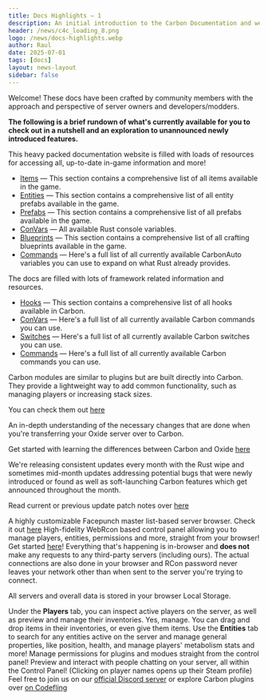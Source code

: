 ```yaml
---
title: Docs Highlights — 1
description: An initial introduction to the Carbon Documentation and website in general. It comes packed with lots of automatically updated content and reliable APIs for developers to use or owners to study! 
header: /news/c4c_loading_8.png
logo: /news/docs-highlights.webp
author: Raul
date: 2025-07-01
tags: [docs]
layout: news-layout
sidebar: false
---
```


<NewsSectionTitle text="Introduction" author="raulssorban"/>
<NewsSection>
Welcome! These docs have been crafted by community members with the approach and perspective of server owners and developers/modders. 

**The following is a brief rundown of what's currently available for you to check out in a nutshell and an exploration to unannounced newly introduced features.**
</NewsSection>

<NewsSectionTitle text="Rust — References & Resources"/>
<NewsImage src="/news/items-showcase.png"/>

<NewsSection>
This heavy packed documentation website is filled with loads of resources for accessing all, up-to-date in-game information and more!

- <a href="../../references/items" target="_blank">Items</a> — This section contains a comprehensive list of all items available in the game.
- <a href="../../references/entities" target="_blank">Entities</a> — This section contains a comprehensive list of all entity prefabs available in the game.
- <a href="../../references/prefabs" target="_blank">Prefabs</a> — This section contains a comprehensive list of all prefabs available in the game.
- <a href="../../references/rust-convars" target="_blank">ConVars</a> — All available Rust console variables.
- <a href="../../references/blueprints" target="_blank">Blueprints</a> — This section contains a comprehensive list of all crafting blueprints available in the game.
- <a href="../../references/rust-commands" target="_blank">Commands</a> — Here's a full list of all currently available CarbonAuto variables you can use to expand on what Rust already provides.

</NewsSection>
<NewsSectionTitle text="Carbon — References & Resources"/>
<NewsImage src="/news/hooks-showcase.png"/>

<NewsSection>
The docs are filled with lots of framework related information and resources.

- <a href="../../references/hooks" target="_blank">Hooks</a> — This section contains a comprehensive list of all hooks available in Carbon.
- <a href="../../references/convars" target="_blank">ConVars</a> — Here's a full list of all currently available Carbon commands you can use.
- <a href="../../references/switches" target="_blank">Switches</a> — Here's a full list of all currently available Carbon switches you can use.
- <a href="../../references/commands" target="_blank">Commands</a> — Here's a full list of all currently available Carbon commands you can use.
</NewsSection>

<NewsSectionTitle text="Modules"/>
<NewsImage src="/misc/admin_f.webp"/>
<NewsSection>
Carbon modules are similar to plugins but are built directly into Carbon. They provide a lightweight way to add common functionality, such as managing players or increasing stack sizes.

You can check them out <a href="../../owners/modules/what-are-modules" target="_blank">here</a>
</NewsSection>

<NewsSectionTitle text="Oxide Porting"/>
<NewsSection>
<NewsImage src="/misc/oxide-to-carbon.webp"/>

An in-depth understanding of the necessary changes that are done when you're transferring your Oxide server over to Carbon.

Get started with learning the differences between Carbon and Oxide <a href="../../owners/oxide-porting" target="_blank">here</a>
</NewsSection>

<NewsSectionTitle text="Release Notes"/>
<NewsSection>
We're releasing consistent updates every month with the Rust wipe and sometimes mid-month updates addressing potential bugs that were newly introduced or found as well as soft-launching Carbon features which get announced throughout the month.

Read current or previous update patch notes over <a href="../../references/release-notes" target="_blank">here</a>
</NewsSection>

<NewsSectionTitle text="Server Browser" author="evs-ptr"/>
<NewsImage src="/news/serverbrowser-showcase.png"/>
<NewsSection>
A highly customizable Facepunch master list-based server browser. Check it out <a href="../../tools/server-browser" target="_blank">here</a>
</NewsSection>

<NewsSectionTitle text="Control Panel"/>
<NewsSection>
High-fidelity WebRcon based control panel allowing you to manage players, entities, permissions and more, straight from your browser! Get started <a href="../../tools/control-panel" target="_blank">here</a>!
</NewsSection>

<NewsImage src="/news/controlp-1-showcase.png"/>
<NewsSection>
Everything that's happening is in-browser and <strong>does not</strong> make any requests to any third-party servers (including ours).

<NewsSectionSubtitle text="Connections"/>
The actual connections are also done in your browser and RCon password never leaves your network other than when sent to the server you're trying to connect.

All servers and overall data is stored in your browser Local Storage.
</NewsSection>

<NewsSectionSubtitle text="Player and Inventory Management"/>
<NewsImage src="/news/controlp-2-showcase.png"/>
<NewsSection>
Under the <strong>Players</strong> tab, you can inspect active players on the server, as well as preview and manage their inventories. Yes, manage. You can drag and drop items in their inventories, or even give them items.
</NewsSection>

<NewsSectionSubtitle text="Entity Search & Inspection"/>
<NewsImageGrid>
    <NewsImage src="/news/controlp-3-showcase.png"/>
    <NewsImage src="/news/controlp-4-showcase.png"/>
</NewsImageGrid>

<NewsSection>
Use the <strong>Entities</strong> tab to search for any entities active on the server and manage general properties, like position, health, and manage players' metabolism stats and more!
</NewsSection>

<NewsSectionSubtitle text="Permission Management"/>
<NewsImage src="/news/controlp-5-showcase.png"/>
<NewsSection>
Manage permissions for plugins and modues straight from the control panel!
</NewsSection>

<NewsSectionSubtitle text="Chatting"/>
<NewsImage src="/news/controlp-6-showcase.png"/>
<NewsSection>
Preview and interact with people chatting on your server, all within the Control Panel! (Clicking on player names opens up their Steam profile)
</NewsSection>

<NewsSectionTitle text="Join us!"/>
<NewsSection>
Feel free to join us on our <a href="https://discord.gg/carbonmod" target="_blank">official Discord server</a> or explore Carbon plugins over <a href="https://codefling.com/carbon" target="_blank">on Codefling</a>
</NewsSection>
